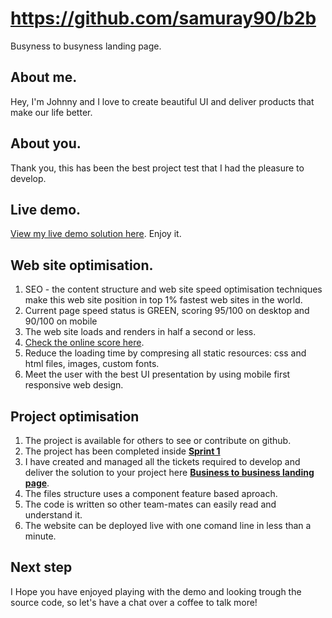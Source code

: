 # https://github.com/samuray90/b2b

Busyness to busyness landing page.

## About me.

Hey, I'm Johnny and I love to create beautiful UI and deliver products that make our life better.

## About you.

Thank you, this has been the best project test that I had the pleasure to develop.

## Live demo.

[View my live demo solution here](https://samuray90.github.io/b2b/). Enjoy it.

## Web site optimisation.

1. SEO - the content structure and web site speed optimisation techniques make this web site position in top 1% fastest web sites in the world.
1. Current page speed status is GREEN, scoring 95/100 on desktop and 90/100 on mobile
1. The web site loads and renders in half a second or less.
1. [Check the online score here](https://developers.google.com/speed/pagespeed/insights/?url=https%3A%2F%2Fsamuray90.github.io%2Fb2b%2F&tab=desktop).
1. Reduce the loading time by compresing all static resources: css and html files, images, custom fonts.
1. Meet the user with the best UI presentation by using mobile first responsive web design.

## Project optimisation

1. The project is available for others to see or contribute on github.
1. The project has been completed inside [**Sprint 1**](https://github.com/samuray90/b2b/milestone/1?closed=1)
1. I have created and managed all the tickets required to develop and deliver the solution to your project here [**Business to business landing page**](https://github.com/samuray90/b2b/projects/1).
1. The files structure uses a component feature based aproach.
1. The code is written so other team-mates can easily read and understand it.
1. The website can be deployed live with one comand line in less than a minute.

## Next step

I Hope you have enjoyed playing with the demo and looking trough the source code, so let's have a chat over a coffee to talk more!
